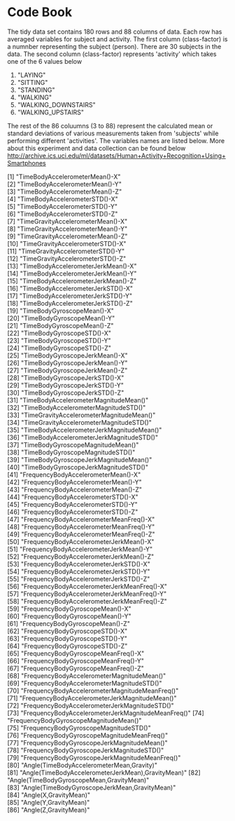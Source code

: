 # Code Book
The tidy data set contains 180 rows and 88 columns of data. Each row has averaged variables for subject and activity. 
The first column (class-factor) is a numnber representing the subject (person). There are 30 subjects in the data. 
The second column (class-factor) represents 'activity' which takes one of the 6 values below 
1. "LAYING" 
2. "SITTING"
3. "STANDING"
4. "WALKING"
5. "WALKING_DOWNSTAIRS" 
6. "WALKING_UPSTAIRS"

The rest of the 86 coluumns (3 to 88) represent the calculated mean or standard deviations of various measurements taken from 'subjects' while performing different 'activities'. The variables names are listed below. More about this experiment and data collection can be found below
http://archive.ics.uci.edu/ml/datasets/Human+Activity+Recognition+Using+Smartphones

 [1] "TimeBodyAccelerometerMean()-X"                    
 [2] "TimeBodyAccelerometerMean()-Y"                    
 [3] "TimeBodyAccelerometerMean()-Z"                    
 [4] "TimeBodyAccelerometerSTD()-X"                     
 [5] "TimeBodyAccelerometerSTD()-Y"                     
 [6] "TimeBodyAccelerometerSTD()-Z"                     
 [7] "TimeGravityAccelerometerMean()-X"                 
 [8] "TimeGravityAccelerometerMean()-Y"                 
 [9] "TimeGravityAccelerometerMean()-Z"                 
[10] "TimeGravityAccelerometerSTD()-X"                  
[11] "TimeGravityAccelerometerSTD()-Y"                  
[12] "TimeGravityAccelerometerSTD()-Z"                  
[13] "TimeBodyAccelerometerJerkMean()-X"                
[14] "TimeBodyAccelerometerJerkMean()-Y"                
[15] "TimeBodyAccelerometerJerkMean()-Z"                
[16] "TimeBodyAccelerometerJerkSTD()-X"                 
[17] "TimeBodyAccelerometerJerkSTD()-Y"                 
[18] "TimeBodyAccelerometerJerkSTD()-Z"                 
[19] "TimeBodyGyroscopeMean()-X"                        
[20] "TimeBodyGyroscopeMean()-Y"                        
[21] "TimeBodyGyroscopeMean()-Z"                        
[22] "TimeBodyGyroscopeSTD()-X"                         
[23] "TimeBodyGyroscopeSTD()-Y"                         
[24] "TimeBodyGyroscopeSTD()-Z"                         
[25] "TimeBodyGyroscopeJerkMean()-X"                    
[26] "TimeBodyGyroscopeJerkMean()-Y"                    
[27] "TimeBodyGyroscopeJerkMean()-Z"                    
[28] "TimeBodyGyroscopeJerkSTD()-X"                     
[29] "TimeBodyGyroscopeJerkSTD()-Y"                     
[30] "TimeBodyGyroscopeJerkSTD()-Z"                     
[31] "TimeBodyAccelerometerMagnitudeMean()"             
[32] "TimeBodyAccelerometerMagnitudeSTD()"              
[33] "TimeGravityAccelerometerMagnitudeMean()"          
[34] "TimeGravityAccelerometerMagnitudeSTD()"           
[35] "TimeBodyAccelerometerJerkMagnitudeMean()"         
[36] "TimeBodyAccelerometerJerkMagnitudeSTD()"          
[37] "TimeBodyGyroscopeMagnitudeMean()"                 
[38] "TimeBodyGyroscopeMagnitudeSTD()"                  
[39] "TimeBodyGyroscopeJerkMagnitudeMean()"             
[40] "TimeBodyGyroscopeJerkMagnitudeSTD()"              
[41] "FrequencyBodyAccelerometerMean()-X"               
[42] "FrequencyBodyAccelerometerMean()-Y"               
[43] "FrequencyBodyAccelerometerMean()-Z"               
[44] "FrequencyBodyAccelerometerSTD()-X"                
[45] "FrequencyBodyAccelerometerSTD()-Y"                
[46] "FrequencyBodyAccelerometerSTD()-Z"                
[47] "FrequencyBodyAccelerometerMeanFreq()-X"           
[48] "FrequencyBodyAccelerometerMeanFreq()-Y"           
[49] "FrequencyBodyAccelerometerMeanFreq()-Z"           
[50] "FrequencyBodyAccelerometerJerkMean()-X"           
[51] "FrequencyBodyAccelerometerJerkMean()-Y"           
[52] "FrequencyBodyAccelerometerJerkMean()-Z"           
[53] "FrequencyBodyAccelerometerJerkSTD()-X"            
[54] "FrequencyBodyAccelerometerJerkSTD()-Y"            
[55] "FrequencyBodyAccelerometerJerkSTD()-Z"            
[56] "FrequencyBodyAccelerometerJerkMeanFreq()-X"       
[57] "FrequencyBodyAccelerometerJerkMeanFreq()-Y"       
[58] "FrequencyBodyAccelerometerJerkMeanFreq()-Z"       
[59] "FrequencyBodyGyroscopeMean()-X"                   
[60] "FrequencyBodyGyroscopeMean()-Y"                   
[61] "FrequencyBodyGyroscopeMean()-Z"                   
[62] "FrequencyBodyGyroscopeSTD()-X"                    
[63] "FrequencyBodyGyroscopeSTD()-Y"                    
[64] "FrequencyBodyGyroscopeSTD()-Z"                    
[65] "FrequencyBodyGyroscopeMeanFreq()-X"               
[66] "FrequencyBodyGyroscopeMeanFreq()-Y"               
[67] "FrequencyBodyGyroscopeMeanFreq()-Z"               
[68] "FrequencyBodyAccelerometerMagnitudeMean()"        
[69] "FrequencyBodyAccelerometerMagnitudeSTD()"         
[70] "FrequencyBodyAccelerometerMagnitudeMeanFreq()"    
[71] "FrequencyBodyAccelerometerJerkMagnitudeMean()"    
[72] "FrequencyBodyAccelerometerJerkMagnitudeSTD()"     
[73] "FrequencyBodyAccelerometerJerkMagnitudeMeanFreq()"
[74] "FrequencyBodyGyroscopeMagnitudeMean()"            
[75] "FrequencyBodyGyroscopeMagnitudeSTD()"             
[76] "FrequencyBodyGyroscopeMagnitudeMeanFreq()"        
[77] "FrequencyBodyGyroscopeJerkMagnitudeMean()"        
[78] "FrequencyBodyGyroscopeJerkMagnitudeSTD()"         
[79] "FrequencyBodyGyroscopeJerkMagnitudeMeanFreq()"    
[80] "Angle(TimeBodyAccelerometerMean,Gravity)"         
[81] "Angle(TimeBodyAccelerometerJerkMean),GravityMean)"
[82] "Angle(TimeBodyGyroscopeMean,GravityMean)"         
[83] "Angle(TimeBodyGyroscopeJerkMean,GravityMean)"     
[84] "Angle(X,GravityMean)"                             
[85] "Angle(Y,GravityMean)"                             
[86] "Angle(Z,GravityMean)"                                                                      

